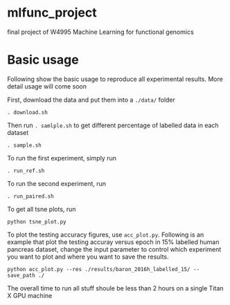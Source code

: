 # mlfunc_project
final project of W4995 Machine Learning for functional genomics

# Basic usage
Following show the basic usage to reproduce all experimental results. More detail usage will come soon

First, download the data and put them into a `./data/` folder 
```
. download.sh
```
Then run `. samlple.sh` to get different percentage of labelled data in each dataset
```
. sample.sh
```

To run the first experiment, simply run
```
. run_ref.sh
```

To run the second experiment, run
```
. run_paired.sh
```

To get all tsne plots, run
```
python tsne_plot.py
```

To plot the testing accuracy figures, use `acc_plot.py`. Following is an example that plot the testing accuray versus epoch in 15% labelled human pancreas dataset, change the input parameter to control which experiment you want to plot and where you want to save the results.
```
python acc_plot.py --res ./results/baron_2016h_labelled_15/ --save_path ./
```
The overall time to run all stuff shoule be less than 2 hours on a single Titan X GPU machine
